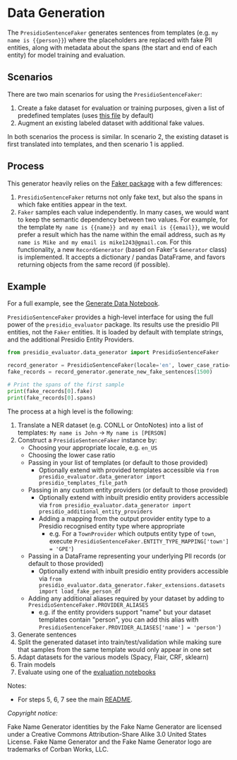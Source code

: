 # Data Generation

The `PresidioSentenceFaker` generates sentences from templates (e.g. `my name is {{person}}`) where the placeholders
are replaced with fake PII entities, along with metadata about the spans (the start and end of each entity) for model training and evaluation.

## Scenarios

There are two main scenarios for using the `PresidioSentenceFaker`:

1. Create a fake dataset for evaluation or training purposes, given a list of predefined templates 
(uses [this file](raw_data/templates.txt) by default)
2. Augment an existing labeled dataset with additional fake values.

In both scenarios the process is similar. In scenario 2, the existing dataset is first translated into templates, 
and then scenario 1 is applied.

## Process

This generator heavily relies on the [Faker package](https://www.github.com/joke2k/faker) with a few differences:

1. `PresidioSentenceFaker` returns not only fake text, but also the spans in which fake entities appear in the text.
2. `Faker` samples each value independently.
In many cases, we would want to keep the semantic dependency between two values. 
For example, for the template `My name is {{name}} and my email is {{email}}`, 
we would prefer a result which has the name within the email address, 
such as `My name is Mike and my email is mike1243@gmail.com`. 
For this functionality, a new `RecordGenerator` (based on Faker's `Generator` class) is implemented. 
It accepts a dictionary / pandas DataFrame, and favors returning objects from the same record (if possible).

## Example

For a full example, see the [Generate Data Notebook](../../notebooks/1_Generate_data.ipynb).

`PresidioSentenceFaker` provides a high-level interface for using the full power of the `presidio_evaluator`
package. Its results use the presidio PII entities, not the `Faker` entities.
It is loaded by default with template strings, and the additional Presidio Entity Providers.

```python
from presidio_evaluator.data_generator import PresidioSentenceFaker

record_generator = PresidioSentenceFaker(locale='en', lower_case_ratio=0.05)
fake_records = record_generator.generate_new_fake_sentences(1500)

# Print the spans of the first sample
print(fake_records[0].fake)
print(fake_records[0].spans)
```

The process at a high level is the following:

1. Translate a NER dataset (e.g. CONLL or OntoNotes) into a list of
templates: `My name is John` -> `My name is [PERSON]`
2. Construct a `PresidioSentenceFaker` instance by:
   - Choosing your appropriate locale, e.g. `en_US`
   - Choosing the lower case ratio
   - Passing in your list of templates (or default to those provided)
     - Optionally extend with provided templates accessible via `from presidio_evaluator.data_generator import presidio_templates_file_path`
   - Passing in any custom entity providers (or default to those provided)
     - Optionally extend with inbuilt presidio entity providers accessible via `from presidio_evaluator.data_generator import presidio_additional_entity_providers`
     - Adding a mapping from the output provider entity type to a Presidio recognised entity type where appropriate
       - e.g. For a `TownProvider` which outputs entity type of `town`, execute `PresidioSentenceFaker.ENTITY_TYPE_MAPPING['town'] = 'GPE'`)
   - Passing in a DataFrame representing your underlying PII records (or default to those provided)
     - Optionally extend with inbuilt presidio entity providers accessible via `from presidio_evaluator.data_generator.faker_extensions.datasets import load_fake_person_df`
   - Adding any additional aliases required by your dataset by adding to `PresidioSentenceFaker.PROVIDER_ALIASES`
     - e.g. if the entity providers support "name" but your dataset templates contain "person", you can add this alias
     with `PresidioSentenceFaker.PROVIDER_ALIASES['name'] = 'person'`)
3. Generate sentences
4. Split the generated dataset into train/test/validation while making sure
that samples from the same template would only appear in one set
5. Adapt datasets for the various models (Spacy, Flair, CRF, sklearn)
6. Train models
7. Evaluate using one of the [evaluation notebooks](../../notebooks/models)

Notes:

- For steps 5, 6, 7 see the main [README](../../README.md).


*Copyright notice:*

Fake Name Generator identities by the Fake Name Generator are licensed under a
Creative Commons Attribution-Share Alike 3.0 United States License.
Fake Name Generator and the Fake Name Generator logo
are trademarks of Corban Works, LLC.
